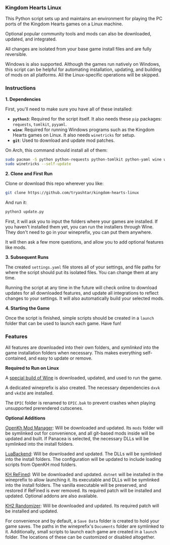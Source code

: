 ### Kingdom Hearts Linux

This Python script sets up and maintains an environment for playing the PC ports of the Kingdom Hearts games on a Linux machine.

Optional popular community tools and mods can also be downloaded, updated, and integrated.

All changes are isolated from your base game install files and are fully reversible.

Windows is also supported. Although the games run natively on Windows, this script can be helpful for automating installation, updating, and building of mods on all platforms. All the Linux-specific operations will be skipped.

### Instructions

**1. Dependencies**

First, you'll need to make sure you have all of these installed:

* **`python3`**: Required for the script itself. It also needs these `pip` packages: `requests`, `tomlkit`, `pyyaml`.
* **`wine`**: Required for running Windows programs such as the Kingdom Hearts games on Linux. It also needs `winetricks` for setup.
* **`git`**: Used to download and update mod patches.

On Arch, this command should install all of them:

```sh
sudo pacman -S python python-requests python-tomlkit python-yaml wine winetricks git
sudo winetricks --self-update
```

**2. Clone and First Run**

Clone or download this repo wherever you like:

```sh
git clone https://github.com/tryashtar/kingdom-hearts-linux
```

And run it:

```sh
python3 update.py
```

First, it will ask you to input the folders where your games are installed. If you haven't installed them yet, you can run the installers through Wine. They don't need to go in your wineprefix, you can put them anywhere.

It will then ask a few more questions, and allow you to add optional features like mods.

**3. Subsequent Runs**

The created `settings.yaml` file stores all of your settings, and file paths for where the script should put its isolated files. You can change them at any time.

Running the script at any time in the future will check online to download updates for all downloaded features, and update all integrations to reflect changes to your settings. It will also automatically build your selected mods.

**4. Starting the Game**

Once the script is finished, simple scripts should be created in a `launch` folder that can be used to launch each game. Have fun!

### Features

All features are downloaded into their own folders, and *symlinked* into the game installation folders when necessary. This makes everything self-contained, and easy to update or remove.

**Required to Run on Linux**

A [special build of Wine](https://github.com/GloriousEggroll/wine-ge-custom) is downloaded, updated, and used to run the game.

A dedicated wineprefix is also created. The necessary dependencies `dxvk` and `vkd3d` are installed.

The `EPIC` folder is renamed to `EPIC.bak` to prevent crashes when playing unsupported prerendered cutscenes.

**Optional Additions**

[OpenKh Mod Manager](https://openkh.dev/tool/GUI.ModsManager): Will be downloaded and updated. Its `mods` folder will be symlinked out for convenience, and all git-based mods inside will be updated and built. If Panacea is selected, the necessary DLLs will be symlinked into the install folders.

[LuaBackend](https://github.com/Sirius902/LuaBackend): Will be downloaded and updated. The DLLs will be symlinked into the install folders. The configuration will be updated to include loading scripts from OpenKH mod folders.

[KH ReFined](https://github.com/KH-ReFined/KH-ReFined): Will be downloaded and updated. `dotnet` will be installed in the wineprefix to allow launching it. Its executable and DLLs will be symlinked into the install folders. The vanilla executable will be preserved, and restored if ReFined is ever removed. Its required patch will be installed and updated. Optional addons are also available.

[KH2 Randomizer](https://tommadness.github.io/KH2Randomizer): Will be downloaded and updated. Its required patch will be installed and updated.

For convenience and by default, a `Save Data` folder is created to hold your game saves. The paths in the wineprefix's `Documents` folder are symlinked to it. Additionally, small scripts to launch each game are created in a `launch` folder. The locations of these can be customized or disabled altogether.
